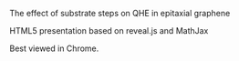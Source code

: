 The effect of substrate steps on QHE in epitaxial graphene

HTML5 presentation based on reveal.js and MathJax

Best viewed in Chrome.
